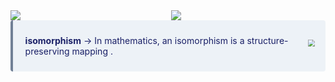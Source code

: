 <div style="display:flex; align-items: center;">
     <div style="flex:1">
          <img src="https://i.imgur.com/HjDTLts.jpg"/>
     </div>
     <div style="flex:1;padding-left:10px;">
          <img src="https://i.imgur.com/HjDTLts.jpg" />
     </div>
</div>

<div class="warning" style='background-color:#EDF2F7; color:#1A2067; border-left: solid #718096 4px; border-radius: 4px;'>
     <p style='padding:0.7em; margin-left:0.7em; display: inline-block;'>
     <img src="https://i.imgur.com/HjDTLts.jpg" style="zoom:70%;  float:right; padding:0.7em"/>
     <b>isomorphism</b>  &rarr;  In mathematics, an isomorphism is a structure-preserving mapping .<br>
     </p>
</div>